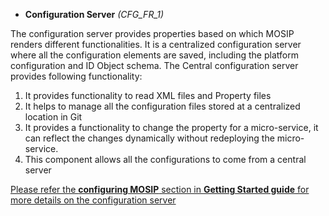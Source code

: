 * **Configuration Server** _(CFG_FR_1)_

The configuration server provides properties based on which MOSIP renders different functionalities.
It is a centralized configuration server where all the configuration elements are saved, including the platform configuration and ID Object schema.
The Central configuration server provides following functionality:

1. It provides functionality to read XML files and Property files
1. It helps to manage all the configuration files stored at a centralized location in Git
1. It provides a functionality to change the property for a micro-service, it can reflect the changes dynamically without redeploying the micro-service.
1. This component allows all the configurations to come from a central server

[Please refer the **configuring MOSIP** section in **Getting Started guide** for more details on the configuration server](Getting-Started#7-configuring-mosip-)
